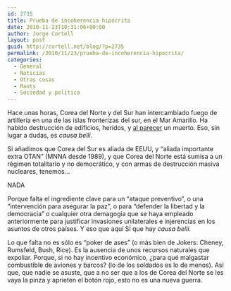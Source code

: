 ```yaml
---
id: 2735
title: Prueba de incoherencia hipócrita
date: 2010-11-23T10:31:06+00:00
author: Jorge Cortell
layout: post
guid: http://cortell.net/blog/?p=2735
permalink: /2010/11/23/prueba-de-incoherencia-hipocrita/
categories:
  - General
  - Noticias
  - Otras cosas
  - Rants
  - Sociedad y polí­tica
---
```

Hace unas horas, Corea del Norte y del Sur han intercambiado fuego de artillería en una de las islas fronterizas del sur, en el Mar Amarillo. Ha habido destrucción de edificios, heridos, y <a title="http://www.elpais.com/articulo/internacional/soldado/muere/ataque/Corea/Norte/isla/surcoreana/elpepuint/20101123elpepuint_8/Tes" href="http://www.elpais.com/articulo/internacional/soldado/muere/ataque/Corea/Norte/isla/surcoreana/elpepuint/20101123elpepuint_8/Tes" target="_blank">al parecer</a> un muerto. Eso, sin lugar a dudas, es _causa belli_.

Si añadimos que Corea del Sur es aliada de EEUU, y &#8220;aliada importante extra OTAN&#8221; (MNNA desde 1989), y que Corea del Norte está sumisa a un régimen totalitario y no democrático, y con armas de destrucción masiva nucleares, tenemos&#8230;

NADA

Porque falta el ingrediente clave para un &#8220;ataque preventivo&#8221;, o una &#8220;intervención para asegurar la paz&#8221;, o para &#8220;defender la libertad y la democracia&#8221; o cualquier otra demagogia que se haya empleado anteriormente para justificar invasiones unilaterales e injerencias en los asuntos de otros países. Y eso que aquí SÍ que hay _causa belli_.

Lo que falta no es sólo es &#8220;poker de ases&#8221; (o más bien de Jokers: Cheney, Rumsfeld, Bush, Rice). Es la ausencia de unos recursos naturales que expoliar. Porque, si no hay incentivo económico, ¿para qué malgastar combustible de aviones y barcos? (lo de los soldados es lo de menos). Así que, que nadie se asuste, que a no ser que a los de Corea del Norte se les vaya la pinza y aprieten el botón rojo, esto no es una nueva guerra.